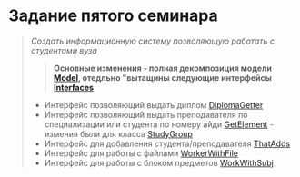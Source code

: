 # Задание пятого семинара
>*Создать информационную систему позволяющую работать с cтудентами вуза*
>>**Основные изменения - полная декомпозиция модели [Model](Seminar5/Core/Model), 
> отедльно "вытащины следующие интерфейсы [Interfaces](Seminar5/Infrasructure/Interfaces)**
> * Интерфейс позволяющий выдать диплом [DiplomaGetter](Seminar5/Infrasructure/Interfaces/DiplomaGetter.java)
> * Интерфейс позволяющий выдать преподавателя по специализации
> или студента по номеру айди [GetElement](Seminar5/Infrasructure/Interfaces/GetElement.java) - измения были для класса 
> [StudyGroup](Seminar5/Infrasructure/People/StudyGroup.java)
> * Интерфейс для добавления студента/преподавателя [ThatAdds](Seminar5/Infrasructure/Interfaces/ThatAdds.java)
> * Интерфейс для работы с файлами [WorkerWithFile](Seminar5/Infrasructure/Interfaces/WorkerWithFile.java)
> * Интерфейс для работы с блоком предметов [WorkWithSubj](Seminar5/Infrasructure/Interfaces/WorkWithSubj.java)